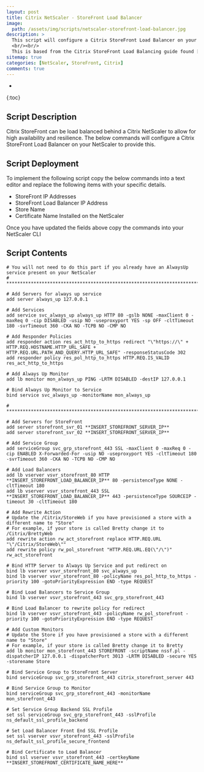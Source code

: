 ```yaml
---
layout: post
title: Citrix NetScaler - StoreFront Load Balancer
image: 
  path: /assets/img/scripts/netscaler-storefront-load-balancer.jpg
description: >
  This script will configure a Citrix StoreFront Load Balancer on your NetScaler. Please note that this will alter the configuration on your Citrix NetScaler and should be tested before implementing into your production environment.
  <br/><br/>
  This is based from the Citrix StoreFront Load Balancing guide found [here](https://docs.citrix.com/en-us/storefront/3-12/integrate-with-netscaler-and-netscaler-gateway/load-balancing-with-netscaler.html)
sitemap: true
categories: [NetScaler, StoreFront, Citrix]
comments: true
---
```


* 
{:toc}

## Script Description
Citrix StoreFront can be load balanced behind a Citrix NetScaler to allow for high availability and resilience. The below commands will configure a Citrix StoreFront Load Balancer on your NetScaler to provide this.

## Script Deployment

To implement the following script copy the below commands into a text editor and replace the following items with your specific details.

- StoreFront IP Addresses
- StoreFront Load Balancer IP Address
- Store Name
- Certificate Name Installed on the NetScaler

Once you have updated the fields above copy the commands into your NetScaler CLI

## Script Contents

```
# You will not need to do this part if you already have an AlwaysUp service present on your NetScaler
# ***************************************************************************************************

# Add Servers for always up service
add server always_up 127.0.0.1

# Add Services
add service svc_always_up always_up HTTP 80 -gslb NONE -maxClient 0 -maxReq 0 -cip DISABLED -usip NO -useproxyport YES -sp OFF -cltTimeout 180 -svrTimeout 360 -CKA NO -TCPB NO -CMP NO

# Add Responder Policies
add responder action res_act_http_to_https redirect "\"https://\" + HTTP.REQ.HOSTNAME.HTTP_URL_SAFE + HTTP.REQ.URL.PATH_AND_QUERY.HTTP_URL_SAFE" -responseStatusCode 302
add responder policy res_pol_http_to_https HTTP.REQ.IS_VALID res_act_http_to_https

# Add Always Up Monitor
add lb monitor mon_always_up PING -LRTM DISABLED -destIP 127.0.0.1

# Bind Always Up Monitor to Service
bind service svc_always_up -monitorName mon_always_up

# ***************************************************************************************************

# Add Servers for StoreFront
add server storefront_svr_01 **INSERT_STOREFRONT_SERVER_IP**
add server storefront_svr_02 **INSERT_STOREFRONT_SERVER_IP**

# Add Service Group
add serviceGroup svc_grp_storefront_443 SSL -maxClient 0 -maxReq 0 -cip ENABLED X-Forwarded-For -usip NO -useproxyport YES -cltTimeout 180 -svrTimeout 360 -CKA NO -TCPB NO -CMP NO

# Add Load Balancers
add lb vserver vsvr_storefront_80 HTTP **INSERT_STOREFRONT_LOAD_BALANCER_IP** 80 -persistenceType NONE -cltTimeout 180
add lb vserver vsvr_storefront_443 SSL **INSERT_STOREFRONT_LOAD_BALANCER_IP** 443 -persistenceType SOURCEIP -timeout 30 -cltTimeout 180

# Add Rewrite Action
# Update the /Citrix/StoreWeb if you have provisioned a store with a different name to "Store"
# For example, if your store is called Bretty change it to /Citrix/BrettyWeb
add rewrite action rw_act_storefront replace HTTP.REQ.URL "\"/Citrix/StoreWeb\""
add rewrite policy rw_pol_storefront "HTTP.REQ.URL.EQ(\"/\")" rw_act_storefront

# Bind HTTP Server to Always Up Service and put redirect on
bind lb vserver vsvr_storefront_80 svc_always_up
bind lb vserver vsvr_storefront_80 -policyName res_pol_http_to_https -priority 100 -gotoPriorityExpression END -type REQUEST

# Bind Load Balancers to Service Group
bind lb vserver vsvr_storefront_443 svc_grp_storefront_443

# Bind Load Balancer to rewrite policy for redirect
bind lb vserver vsvr_storefront_443 -policyName rw_pol_storefront -priority 100 -gotoPriorityExpression END -type REQUEST

# Add Custom Monitors
# Update the Store if you have provisioned a store with a different name to "Store"
# For example, if your store is called Bretty change it to Bretty
add lb monitor mon_storefront_443 STOREFRONT -scriptName nssf.pl -dispatcherIP 127.0.0.1 -dispatcherPort 3013 -LRTM DISABLED -secure YES -storename Store

# Bind Service Group to StoreFront Server
bind serviceGroup svc_grp_storefront_443 citrix_storefront_server 443

# Bind Service Group to Monitor
bind serviceGroup svc_grp_storefront_443 -monitorName mon_storefront_443

# Set Service Group Backend SSL Profile
set ssl serviceGroup svc_grp_storefront_443 -sslProfile ns_default_ssl_profile_backend

# Set Load Balancer Front End SSL Profile
set ssl vserver vsvr_storefront_443 -sslProfile ns_default_ssl_profile_secure_frontend

# Bind Certificate to Load Balancer
bind ssl vserver vsvr_storefront_443 -certkeyName **INSERT_STOREFRONT_CERTIFICATE_NAME_HERE**
```